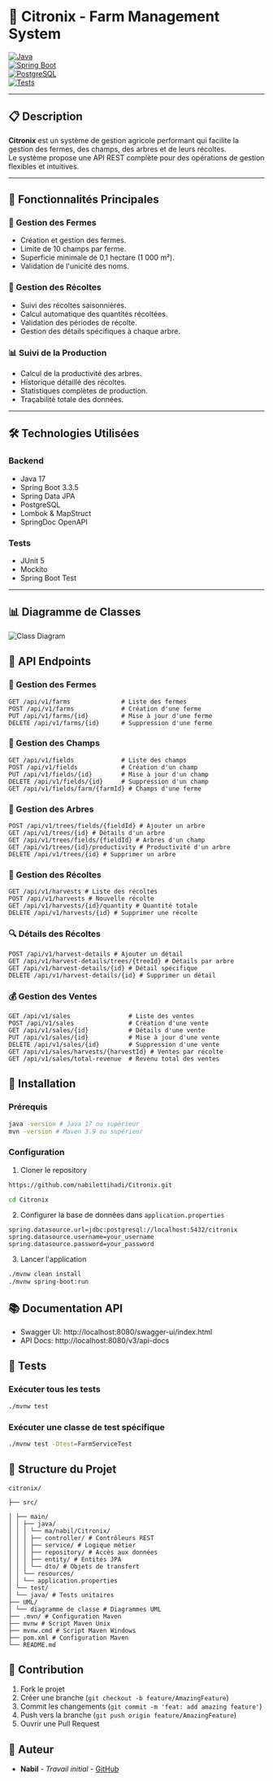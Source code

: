 # 🌳 **Citronix - Farm Management System**

[![Java](https://img.shields.io/badge/Java-17-orange.svg)](https://openjdk.java.net/projects/jdk/17/)  
[![Spring Boot](https://img.shields.io/badge/Spring%20Boot-3.3.5-brightgreen.svg)](https://spring.io/projects/spring-boot)  
[![PostgreSQL](https://img.shields.io/badge/PostgreSQL-Latest-blue.svg)](https://www.postgresql.org/)  
[![Tests](https://img.shields.io/badge/Tests-Passing-success.svg)](https://github.com/yourusername/Citronix/actions)

---

## 📋 **Description**

**Citronix** est un système de gestion agricole performant qui facilite la gestion des fermes, des champs, des arbres et
de leurs récoltes.  
Le système propose une API REST complète pour des opérations de gestion flexibles et intuitives.

---

## 🚀 **Fonctionnalités Principales**

### 🏡 Gestion des Fermes

- Création et gestion des fermes.
- Limite de 10 champs par ferme.
- Superficie minimale de 0,1 hectare (1 000 m²).
- Validation de l'unicité des noms.

### 🌱 Gestion des Récoltes

- Suivi des récoltes saisonnières.
- Calcul automatique des quantités récoltées.
- Validation des périodes de récolte.
- Gestion des détails spécifiques à chaque arbre.

### 📊 Suivi de la Production

- Calcul de la productivité des arbres.
- Historique détaillé des récoltes.
- Statistiques complètes de production.
- Traçabilité totale des données.

---

## 🛠️ **Technologies Utilisées**

### Backend

- Java 17
- Spring Boot 3.3.5
- Spring Data JPA
- PostgreSQL
- Lombok & MapStruct
- SpringDoc OpenAPI

### Tests

- JUnit 5
- Mockito
- Spring Boot Test

---

## 📊 Diagramme de Classes

![Class Diagram](UML/Diagramme%20de%20Classe%20Citronix.png)

## 📝 **API Endpoints**

### 🏡 Gestion des Fermes

```http
GET /api/v1/farms              # Liste des fermes
POST /api/v1/farms             # Création d'une ferme
PUT /api/v1/farms/{id}         # Mise à jour d'une ferme
DELETE /api/v1/farms/{id}      # Suppression d'une ferme
```

### 🌾 Gestion des Champs

```http
GET /api/v1/fields             # Liste des champs
POST /api/v1/fields            # Création d'un champ
PUT /api/v1/fields/{id}        # Mise à jour d'un champ
DELETE /api/v1/fields/{id}     # Suppression d'un champ
GET /api/v1/fields/farm/{farmId} # Champs d'une ferme
```

### 🌳 Gestion des Arbres

```http
POST /api/v1/trees/fields/{fieldId} # Ajouter un arbre
GET /api/v1/trees/{id} # Détails d'un arbre
GET /api/v1/trees/fields/{fieldId} # Arbres d'un champ
GET /api/v1/trees/{id}/productivity # Productivité d'un arbre
DELETE /api/v1/trees/{id} # Supprimer un arbre
```

### 🌾 Gestion des Récoltes

```http
GET /api/v1/harvests # Liste des récoltes
POST /api/v1/harvests # Nouvelle récolte
GET /api/v1/harvests/{id}/quantity # Quantité totale
DELETE /api/v1/harvests/{id} # Supprimer une récolte
```

### 🔍 Détails des Récoltes

```http
POST /api/v1/harvest-details # Ajouter un détail
GET /api/v1/harvest-details/trees/{treeId} # Détails par arbre
GET /api/v1/harvest-details/{id} # Détail spécifique
DELETE /api/v1/harvest-details/{id} # Supprimer un détail
```

### 💰 Gestion des Ventes

```http
GET /api/v1/sales                # Liste des ventes
POST /api/v1/sales               # Création d'une vente
GET /api/v1/sales/{id}           # Détails d'une vente
PUT /api/v1/sales/{id}           # Mise à jour d'une vente
DELETE /api/v1/sales/{id}        # Suppression d'une vente
GET /api/v1/sales/harvests/{harvestId} # Ventes par récolte
GET /api/v1/sales/total-revenue  # Revenu total des ventes
```

## 🔧 Installation

### Prérequis

```bash
java -version # Java 17 ou supérieur
mvn -version # Maven 3.9 ou supérieur
```

### Configuration

1. Cloner le repository

```bash
https://github.com/nabilettihadi/Citronix.git
```

```bash
cd Citronix
```

2. Configurer la base de données dans `application.properties`

```properties
spring.datasource.url=jdbc:postgresql://localhost:5432/citronix
spring.datasource.username=your_username
spring.datasource.password=your_password
```

3. Lancer l'application

```bash
./mvnw clean install
./mvnw spring-boot:run
```

## 📚 Documentation API

- Swagger UI: http://localhost:8080/swagger-ui/index.html
- API Docs: http://localhost:8080/v3/api-docs

## 🧪 Tests

### Exécuter tous les tests

```bash
./mvnw test
```

### Exécuter une classe de test spécifique

```bash
./mvnw test -Dtest=FarmServiceTest
```

## 📁 Structure du Projet

```plaintext
citronix/

├── src/

│ ├── main/
│ │ ├── java/
│ │ │ └── ma/nabil/Citronix/
│ │ │ ├── controller/ # Contrôleurs REST
│ │ │ ├── service/ # Logique métier
│ │ │ ├── repository/ # Accès aux données
│ │ │ ├── entity/ # Entités JPA
│ │ │ └── dto/ # Objets de transfert
│ │ └── resources/
│ │ └── application.properties
│ └── test/
│ └── java/ # Tests unitaires
├── UML/
│ └── diagramme de classe # Diagrammes UML
├── .mvn/ # Configuration Maven
├── mvnw # Script Maven Unix
├── mvnw.cmd # Script Maven Windows
├── pom.xml # Configuration Maven
└── README.md
```

## 🤝 Contribution

1. Fork le projet
2. Créer une branche (`git checkout -b feature/AmazingFeature`)
3. Commit les changements (`git commit -m 'feat: add amazing feature'`)
4. Push vers la branche (`git push origin feature/AmazingFeature`)
5. Ouvrir une Pull Request

## 👥 Auteur

- **Nabil** - *Travail initial* - [GitHub](https://github.com/nabilettihadi)